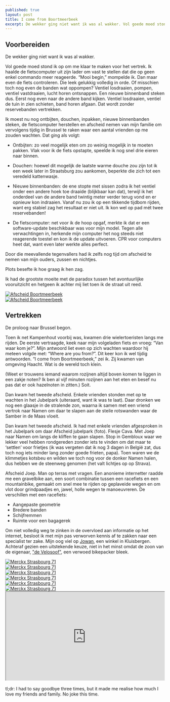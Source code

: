```yaml
---
published: true
layout: post
title: I come from Boortmeerbeek
excerpt: De wekker ging niet want ik was al wakker. Vol goede moed stond ik op om me klaar te maken voor het vertrek. Ik haalde de fietscomputer uit zijn lader om vast te stellen dat die op geen enkel commando meer reageerde. “Mooi begin,” mompelde ik. Dan maar even de fiets controleren. Die leek gelukkig volledig in orde. Of misschien toch nog even de banden wat oppompen? Ventiel losdraaien, pompen, ventiel vastdraaien, lucht horen ontsnappen. Een nieuwe binnenband steken dus. Eerst nog even naar de andere band kijken. Ventiel losdraaien, ventiel de tuin in zien schieten, band horen afgaan. Dat wordt zonder reservebanden vertrekken. 
---
```


## Voorbereiden

De wekker ging niet want ik was al wakker. 

Vol goede moed stond ik op om me klaar te maken voor het vertrek. Ik haalde de fietscomputer uit zijn lader om vast te stellen dat die op geen enkel commando meer reageerde. “Mooi begin,” mompelde ik. Dan maar even de fiets controleren. Die leek gelukkig volledig in orde. Of misschien toch nog even de banden wat oppompen? Ventiel losdraaien, pompen, ventiel vastdraaien, lucht horen ontsnappen. Een nieuwe binnenband steken dus. Eerst nog even naar de andere band kijken. Ventiel losdraaien, ventiel de tuin in zien schieten, band horen afgaan. Dat wordt zonder reservebanden vertrekken.

Ik moest nu nog ontbijten, douchen, inpakken, nieuwe binnenbanden steken, de fietscomputer herstellen en afscheid nemen van mijn familie om vervolgens tijdig in Brussel te raken waar een aantal vrienden op me zouden wachten. Dat ging als volgt:

- Ontbijten: zo veel mogelijk eten om zo weinig mogelijk in te moeten pakken. Vlak voor ik de fiets opstapte, speelde ik nog snel drie eieren naar binnen.

- Douchen: hoewel dit mogelijk de laatste warme douche zou zijn tot ik een week later in Straatsburg zou aankomen, beperkte die zich tot een veredeld kattenwasje. 

- Nieuwe binnenbanden: de ene stopte met sissen zodra ik het ventiel onder een andere hoek toe draaide (blijkbaar kan dat), terwijl ik het onderdeel van de andere band twintig meter verder terug vond en er opnieuw kon indraaien. Vanaf nu zou ik op een tikkende tijdbom rijden, want erg stabiel zag het resultaat er niet uit. Ik kon wel op pad mét twee reservebanden!

- De fietscomputer: net voor ik de hoop opgaf, merkte ik dat er een software-update beschikbaar was voor mijn model. Tegen alle verwachtingen in, herkende mijn computer het nog steeds niet reagerende toestel en kon ik de update uitvoeren. CPR voor computers heet dat, want even later werkte alles perfect.

Door die meevallende tegenvallers had ik zelfs nog tijd om afscheid te nemen van mijn ouders, zussen en nichtjes.

Plots besefte ik hoe graag ik hen zag. 

Ik had de grootste moeite met de paradox tussen het avontuurlijke vooruitzicht en hetgeen ik achter mij liet toen ik de straat uit reed.

<div class="row">
<article class="6u 12u$(xsmall) work-item">
<a href="{{ site.github.url }}/images/posts/Goodbye1.jpg" class="image fit thumb"><img src="{{ site.github.url }}/images/posts/Goodbye1.jpg" alt="Afscheid Boortmeerbeek" /></a>
</article>
<article class="6u$ 12u$(xsmall) work-item">
<a href="{{ site.github.url }}/images/posts/Goodbye2.jpg" class="image fit thumb"><img src="{{ site.github.url }}/images/posts/Goodbye2.jpg" alt="Afscheid Boortmeerbeek" /></a>
</article>
</div>

## Vertrekken

De proloog naar Brussel begon.

Toen ik net Kampenhout voorbij was, kwamen drie wielertoeristen langs me rijden. De eerste vertraagde, keek naar mijn volgeladen fiets en vroeg: “Van waar kom je?”. Mijn antwoord liet even op zich wachten waardoor hij meteen volgde met: “Where are you from?”. Dit keer kon ik wel tijdig antwoorden. “I come from Boortmeerbeek,” zei ik. Zij kwamen van omgeving Haacht. Wat is de wereld toch klein.

(Weet er trouwens iemand waarom rozijnen altijd boven komen te liggen in een zakje noten? Ik ben al vijf minuten rozijnen aan het eten en besef nu pas dat er ook hazelnoten in zitten.) Soit. 

Dan kwam het tweede afscheid. Enkele vrienden stonden met op te wachten in het Jubelpark (uiteraard, want ik was te laat). Daar dronken we nog een glaasje in de stralende zon, waarna ik samen met een vriend vertrok naar Namen om daar te slapen aan de steile rotswanden waar de Samber in de Maas vloeit. 


Dan kwam het tweede afscheid. Ik had met enkele vrienden afgesproken in het Jubelpark om daar 
Afscheid jubelpark (foto). Flesje Cava. Met Joep naar Namen om langs de kliffen te gaan slapen. Stop in Gembloux waar we lekker veel hebben rondgereden zonder iets te vinden om dat maar te ‘settlen’ voor frietjes (ik was vergeten dat ik nog 3 dagen in België zat, dus toch nog iets minder lang zonder goede frieten, papa). Toen waren we de klimmetjes kotsbeu en wilden we toch nog voor de donker Namen halen, dus hebben we de steenweg genomen (het valt lichtjes op op Strava).

Afscheid Joep. Man op terras met vragen.
Een anonieme internetter raadde me een gravelbike aan, een soort combinatie tussen een racefiets en een mountainbike, gemaakt om 
snel mee te rijden op geplaveide wegen en om vlot door grindpaadjes en, jawel, holle wegen te manoeuvreren. De verschillen met 
een racefiets:

- Aangepaste geometrie 
- Bredere banden
- Schijfremmen
- Ruimte voor een bagagerek

Om niet volledig weg te zinken in de overvloed aan informatie op het internet, besloot ik met mijn pas verworven kennis af te 
zakken naar een specialist ter zake. Mijn oog viel op [Jowan](http://www.jowan.be/ "Jowan - supporting cyclists since 1979"), 
een winkel in Kluisbergen. Achteraf gezien een uitstekende keuze, niet in het minst omdat de zoon van de eigenaar, ["de 
Velosoof"](https://joeriwannijn.wordpress.com/ "Joeri Wannijn - Life is a cycle."), een verwoed bikepacker bleek.

<div class="row">
<article class="6u 12u$(xsmall) work-item">
<a href="{{ site.github.url }}/images/posts/MS1.jpg" class="image fit thumb"><img src="{{ site.github.url }}/images/posts/MS1_small.jpg" alt="Merckx Strasbourg 71" /></a>
</article>
<article class="6u$ 12u$(xsmall) work-item">
<a href="{{ site.github.url }}/images/posts/MS6.jpg" class="image fit thumb"><img src="{{ site.github.url }}/images/posts/MS6_small.jpg" alt="Merckx Strasbourg 71" /></a>
</article>
<article class="6u 12u$(xsmall) work-item">
<a href="{{ site.github.url }}/images/posts/MS2.jpg" class="image fit thumb"><img src="{{ site.github.url }}/images/posts/MS2_small.jpg" alt="Merckx Strasbourg 71" /></a>
</article>
<article class="6u$ 12u$(xsmall) work-item">
<a href="{{ site.github.url }}/images/posts/MS3.jpg" class="image fit thumb"><img src="{{ site.github.url }}/images/posts/MS3_small.jpg" alt="Merckx Strasbourg 71" /></a>
</article>
<article class="6u 12u$(xsmall) work-item">
<a href="{{ site.github.url }}/images/posts/MS4.jpg" class="image fit thumb"><img src="{{ site.github.url }}/images/posts/MS4_small.jpg" alt="Merckx Strasbourg 71" /></a>
</article>
<article class="6u$ 12u$(xsmall) work-item">
<a href="{{ site.github.url }}/images/posts/MS7.jpg" class="image fit thumb"><img src="{{ site.github.url }}/images/posts/MS7_small.jpg" alt="Merckx Strasbourg 71" /></a>
</article>
</div>

<style>.embed-container { position: relative; padding-bottom: 56.25%; height: 0; overflow: hidden; max-width: 100%; } .embed-container iframe, .embed-container object, .embed-container embed { position: absolute; top: 0; left: 0; width: 100%; height: 100%; }</style><div class='embed-container'><iframe src='https://www.google.com/maps/d/embed?mid=11AqZciJIBKG_o8ryk4LLnR8Zh5Y' width='640' height='480'></iframe></div>
<br>
tl;dr: I had to say goodbye three times, but it made me realise how much I love my friends and family. No joke this time.
